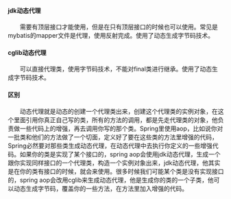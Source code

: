 #### jdk动态代理
<div style="text-indent:2em">需要有顶层接口才能使用，但是在只有顶层接口的时候也可以使用。常见是mybatis的mapper文件是代理，使用反射完成。使用了动态生成字节码技术。</div>
    
#### cglib动态代理
<div style="text-indent:2em">可以直接代理类，使用字节码技术，不能对final类进行继承。使用了动态生成字节码技术。</div>
    
#### 区别
<div style="text-indent:2em">动态代理就是动态的创建一个代理类出来，创建这个代理类的实例对象，在这个里面引用你真正自己写的类，所有的方法的调用，都是先走代理类的对象，他负责做一些代码上的增强，再去调用你写的那个类。Spring里使用aop，比如说你对一批类和他们的方法做了一个切面，定义好了要在这些类的方法里增强的代码，Spring必然要对那些类生成动态代理，在动态代理中去执行你定义的一些增强代码。如果你的类是实现了某个接口的，spring aop会使用jdk动态代理，生成一个跟你实现同样接口的一个代理类，构造一个实例对象出来，jdk动态代理，他其实是在你的类有接口的时候，就会来使用。很多时候我们可能某个类是没有实现接口的，spring aop会改用cglib来生成动态代理，他是生成你的类的一个子类，他可以动态生成字节码，覆盖你的一些方法，在方法里加入增强的代码。</div>